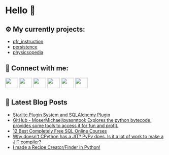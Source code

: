 # Hello 👋

## ⚙️ My currently projects:
- [pfr_instruction](https://github.com/bullbesh/pfr_instruction)
- [persistence](https://github.com/bullbesh/persistence)
- [physicsopedia](https://github.com/bullbesh/physicsopedia)

## 🔎 Connect with me:
[<img height="32" width="40" src="https://cdn.jsdelivr.net/npm/simple-icons@v5/icons/telegram.svg" />](https://t.me/bullbesh)
[<img height="32" width="40" src="https://cdn.jsdelivr.net/npm/simple-icons@v5/icons/vk.svg" />](https://vk.com/bullbesh)
[<img height="32" width="40" src="https://cdn.jsdelivr.net/npm/simple-icons@v5/icons/twitter.svg" />](https://twitter.com/bullbesh1)
[<img height="32" width="40" src="https://cdn.jsdelivr.net/npm/simple-icons@v5/icons/instagram.svg" />](https://www.instagram.com/bullbesh)
[<img height="32" width="40" src="https://cdn.jsdelivr.net/npm/simple-icons@v5/icons/reddit.svg" />](https://www.reddit.com/user/bullbesh)
[<img height="32" width="40" src="https://cdn.jsdelivr.net/npm/simple-icons@v5/icons/youtube.svg" />](https://www.youtube.com/channel/UCtfjRs6uzgq5mfm8S06WTcg)

## 📕 Latest Blog Posts
<!-- BLOG-POST-LIST:START -->
- [Starlite Plugin System and SQLAlchemy Plugin](https://www.reddit.com/r/Python/comments/s619pt/starlite_plugin_system_and_sqlalchemy_plugin/)
- [GitHub - MoserMichael/pyasmtool: Explores the python bytecode, provides some tools to access it for fun and profit.](https://www.reddit.com/r/Python/comments/s5zuex/github_mosermichaelpyasmtool_explores_the_python/)
- [12 Best Completely Free SQL Online Courses](https://www.reddit.com/r/Python/comments/s5zdh2/12_best_completely_free_sql_online_courses/)
- [Why doesn&#39;t CPython has a JIT? PyPy does. Is it a lot of work to make a JIT compiler?](https://www.reddit.com/r/Python/comments/s5z81q/why_doesnt_cpython_has_a_jit_pypy_does_is_it_a/)
- [I made a Recipe Creator/Finder in Python!](https://www.reddit.com/r/Python/comments/s5yb6m/i_made_a_recipe_creatorfinder_in_python/)
<!-- BLOG-POST-LIST:END -->
